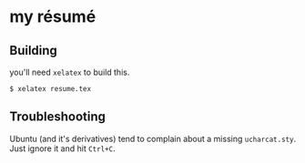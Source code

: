 # my résumé 

## Building
you'll need `xelatex` to build this.

```console
$ xelatex resume.tex
```

## Troubleshooting
Ubuntu (and it's derivatives) tend to complain about a missing `ucharcat.sty`. Just ignore it and hit `Ctrl+C`.



